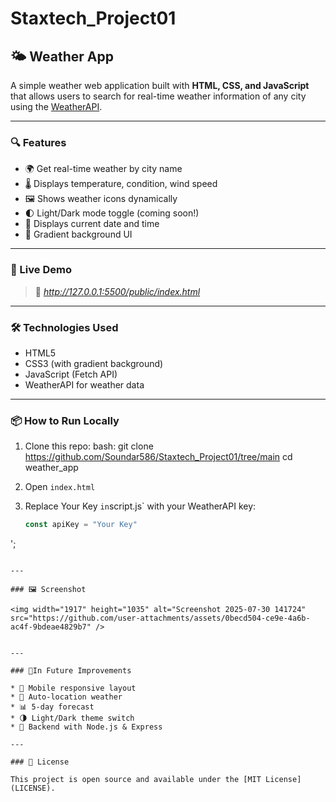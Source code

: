 # Staxtech_Project01

## 🌤️ Weather App

A simple weather web application built with **HTML, CSS, and JavaScript** that allows users to search for real-time weather information of any city using the [WeatherAPI](https://www.weatherapi.com/).

---

### 🔍 Features

* 🌍 Get real-time weather by city name
* 🌡 Displays temperature, condition, wind speed
* 🖼️ Shows weather icons dynamically
* 🌓 Light/Dark mode toggle (coming soon!)
* 📅 Displays current date and time
* 🎨 Gradient background UI

---

### 🚀 Live Demo

> 🔗 *http://127.0.0.1:5500/public/index.html*

---

### 🛠️ Technologies Used

* HTML5
* CSS3 (with gradient background)
* JavaScript (Fetch API)
* WeatherAPI for weather data

---

### 📦 How to Run Locally

1. Clone this repo:
bash:
   git clone https://github.com/Soundar586/Staxtech_Project01/tree/main
   cd weather_app

2. Open `index.html`

3. Replace Your Key
` in `script.js` with your WeatherAPI key:

   ```javascript
   const apiKey = "Your Key"
';
   ```

---

### 🖼️ Screenshot

<img width="1917" height="1035" alt="Screenshot 2025-07-30 141724" src="https://github.com/user-attachments/assets/0becd504-ce9e-4a6b-ac4f-9bdeae4829b7" />


---

### 📌In Future Improvements

* 📱 Mobile responsive layout
* 📍 Auto-location weather
* 📊 5-day forecast
* 🌗 Light/Dark theme switch
* 🧪 Backend with Node.js & Express

---

### 📄 License

This project is open source and available under the [MIT License](LICENSE).

